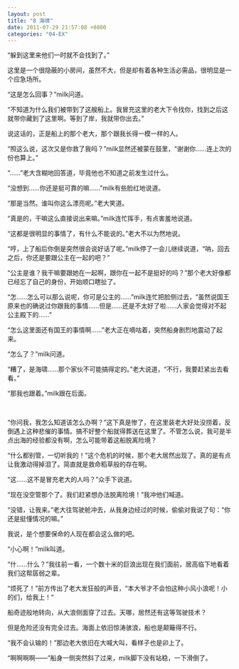 ```yaml
---
layout: post
title: "8 海啸"
date: 2011-07-29 21:57:08 +0800
categories: "04-EX"
---
```

“躲到这里来他们一时就不会找到了。”

这里是一个很隐蔽的小房间，虽然不大，但是却有着各种生活必需品，很明显是一个应急场所。

“这是怎么回事？”milk问道。

“不知道为什么我们被带到了这艘船上。我冒充这里的老大下令找你，找到之后这就带你藏到了这里啊。等到了岸，我就带你出去。”

说这话的，正是船上的那个老大，那个跟我长得一模一样的人。

“照这么说，这次又是你救了我吗？”milk显然还被蒙在鼓里，“谢谢你……连上次的份也算上。”

“……”老大含糊地回答道，毕竟他也不知道之前发生过什么。

“没想到……你还是挺可靠的嘛……”milk有些脸红地说道。

“那是当然。谁叫你这么漂亮呢。”老大笑道。

“真是的，干嘛这么直接说出来嘛。”milk连忙挥手，有点害羞地说道。

“这都是很明显的事情了，有什么不能说的。”老大不以为然地说。

“哼，上了船后你倒是突然很会说好话了呢。”milk停了一会儿继续说道，“呐，回去之后，你还是要跟公主在一起的吧？”

“公主是谁？我干嘛要跟她在一起啊，跟你在一起不是挺好的吗？”那个老大好像都已经忘了自己的身份，开始顺口瞎扯了。

“怎……怎么可以那么说呢，你可是公主的……”milk连忙把脸侧过去，“虽然说国王原来也的确说过你跟我的事情……但是……还是不太好了啦……人家会觉得对不起公主殿下的……”

“怎么这里面还有国王的事情啊……”老大正在嘀咕着，突然船身剧烈地震动了起来。

“怎么了？”milk问道。

“糟了，是海啸……那个家伙不可能搞得定的。”老大说道，“不行，我要赶紧出去看看。”

“那我也跟着。”milk跟在后面。

&nbsp;

“你问我，我怎么知道该怎么办啊？”这下真是惨了，在这里装老大好处没捞着，反倒遇上这种悲催的事情。搞不好整个船就得葬送在这里了。不管怎么说，我可是半点出海的经验都没有啊，怎么可能带着这船脱离险境？

“什么都别管，一切听我的！”这个危机的时候，那个老大居然出现了。真的是有点让我激动得掉泪了。简直就是救命稻草般的存在啊。

“这……这不是冒充老大的人吗？”众手下说道。

“现在没空管那个了。我们赶紧想办法脱离险境！”我冲他们喊道。

“没错，让我来。”老大往驾驶舱冲去，从我身边经过的时候，偷偷对我说了句：“你还是挺懂情况的嘛。”

我说，是个想要保命的人现在都会这么做的吧。

“小心啊！”milk叫道。

“什……什么？”我往前一看，一个数十米的巨浪出现在我们面前，居高临下地看着我们这帮孱弱之辈。

“烦死了！”前方传出了老大发狂般的声音，“本大爷才不会怕这种小风小浪呢！小的们，给我上！”

船奇迹般地转向，从大浪侧面穿了过去。天哪，居然还有这等驾驶技术？

但是危险还没有完全过去。海面上依旧惊涛骇浪，船也是颠簸得不行。

“我不会认输的！”那边老大依旧在大喊大叫，看样子也是卯上了。

“啊啊啊啊——”船身一侧突然斜了过来，milk脚下没有站稳，一下滑倒了。